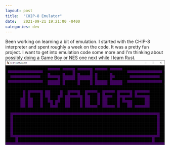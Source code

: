 ```yaml
---
layout: post
title:  "CHIP-8 Emulator"
date:   2021-09-21 19:21:00 -0400
categories: dev
---
```

Been working on learning a bit of emulation. I started with the CHIP-8 interpreter and spent roughly a week on the code. It was a pretty fun project. I want to get into emulation code some more and I'm thinking about possibly doing a Game Boy or NES one next while I learn Rust.
![preview](https://github.com/relliko/CHIP-8-Emulator/raw/master/preview.png)